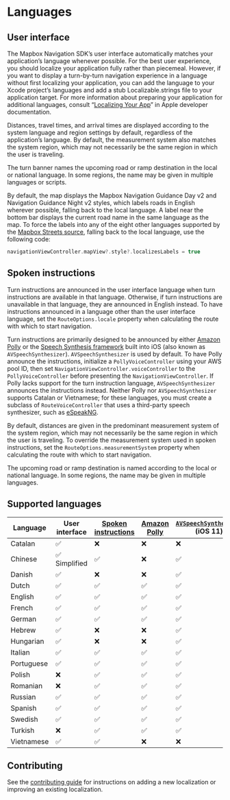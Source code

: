 # Languages

## User interface

The Mapbox Navigation SDK’s user interface automatically matches your application’s language whenever possible. For the best user experience, you should localize your application fully rather than piecemeal. However, if you want to display a turn-by-turn navigation experience in a language without first localizing your application, you can add the language to your Xcode project’s languages and add a stub Localizable.strings file to your application target. For more information about preparing your application for additional languages, consult “[Localizing Your App](https://developer.apple.com/library/content/documentation/MacOSX/Conceptual/BPInternational/LocalizingYourApp/LocalizingYourApp.html)” in Apple developer documentation.

Distances, travel times, and arrival times are displayed according to the system language and region settings by default, regardless of the application’s language. By default, the measurement system also matches the system region, which may not necessarily be the same region in which the user is traveling.

The turn banner names the upcoming road or ramp destination in the local or national language. In some regions, the name may be given in multiple languages or scripts.

By default, the map displays the Mapbox Navigation Guidance Day v2 and Navigation Guidance Night v2 styles, which labels roads in English wherever possible, falling back to the local language. A label near the bottom bar displays the current road name in the same language as the map. To force the labels into any of the eight other languages supported by the [Mapbox Streets source](https://www.mapbox.com/vector-tiles/mapbox-streets-v7/#overview), falling back to the local language, use the following code:

```swift
navigationViewController.mapView?.style?.localizesLabels = true
```

## Spoken instructions

Turn instructions are announced in the user interface language when turn instructions are available in that language. Otherwise, if turn instructions are unavailable in that language, they are announced in English instead. To have instructions announced in a language other than the user interface language, set the `RouteOptions.locale` property when calculating the route with which to start navigation.

Turn instructions are primarily designed to be announced by either [Amazon Polly][polly] or the [Speech Synthesis framework][iossynth] built into iOS (also known as `AVSpeechSynthesizer`). `AVSpeechSynthesizer` is used by default. To have Polly announce the instructions, initialize a `PollyVoiceController` using your AWS pool ID, then set `NavigationViewController.voiceController` to the `PollyVoiceController` before presenting the `NavigationViewController`. If Polly lacks support for the turn instruction language, `AVSpeechSynthesizer` announces the instructions instead. Neither Polly nor `AVSpeechSynthesizer` supports Catalan or Vietnamese; for these languages, you must create a subclass of `RouteVoiceController` that uses a third-party speech synthesizer, such as [eSpeakNG](https://github.com/espeak-ng/espeak-ng/).

By default, distances are given in the predominant measurement system of the system region, which may not necessarily be the same region in which the user is traveling. To override the measurement system used in spoken instructions, set the `RouteOptions.measurementSystem` property when calculating the route with which to start navigation.

The upcoming road or ramp destination is named according to the local or national language. In some regions, the name may be given in multiple languages.

## Supported languages

| Language   | User interface | [Spoken instructions][osrmti] | [Amazon Polly][polly] | [`AVSpeechSynthesizer`][iossynth]<br>(iOS 11)
|------------|----------------|-------------------------------|-----------------------|----------------------------------
| Catalan    | ✅              | ❌                             | ❌                     | ❌
| Chinese    | ✅ Simplified   | ✅                             | ❌                     | ✅
| Danish     | ✅              | ❌                             | ❌                     | ✅
| Dutch      | ✅              | ✅                             | ✅                     | ✅
| English    | ✅              | ✅                             | ✅                     | ✅
| French     | ✅              | ✅                             | ✅                     | ✅
| German     | ✅              | ✅                             | ✅                     | ✅
| Hebrew     | ✅              | ❌                             | ❌                     | ✅
| Hungarian  | ✅              | ❌                             | ❌                     | ✅
| Italian    | ✅              | ✅                             | ✅                     | ✅
| Portuguese | ✅              | ✅                             | ✅                     | ✅
| Polish     | ❌              | ✅                             | ✅                     | ✅
| Romanian   | ❌              | ✅                             | ✅                     | ✅
| Russian    | ✅              | ✅                             | ✅                     | ✅
| Spanish    | ✅              | ✅                             | ✅                     | ✅
| Swedish    | ✅              | ✅                             | ✅                     | ✅
| Turkish    | ❌              | ✅                             | ✅                     | ✅
| Vietnamese | ✅              | ✅                             | ❌                     | ❌

## Contributing

See the [contributing guide](./CONTRIBUTING.md#adding-or-updating-a-localization) for instructions on adding a new localization or improving an existing localization.

[osrmti]: https://github.com/Project-OSRM/osrm-text-instructions/
[polly]: https://docs.aws.amazon.com/polly/latest/dg/SupportedLanguage.html
[iossynth]: https://developer.apple.com/documentation/avfoundation/speech_synthesis
